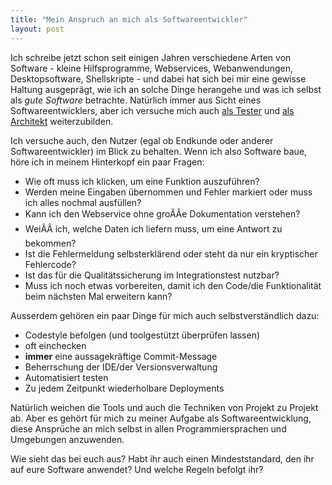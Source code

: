 ```yaml
---
title: "Mein Anspruch an mich als Softwareentwickler"
layout: post
---
```


Ich schreibe jetzt schon seit einigen Jahren verschiedene Arten von Software - kleine Hilfsprogramme, 
Webservices, Webanwendungen, Desktopsoftware, Shellskripte - und dabei hat sich bei mir eine gewisse 
Haltung ausgeprägt, wie ich an solche Dinge herangehe und was ich selbst als *gute Software* betrachte.
Natürlich immer aus Sicht eines Softwareentwicklers, aber ich versuche mich auch [als Tester][0] und
[als Architekt][1] weiterzubilden.

Ich versuche auch, den Nutzer (egal ob Endkunde oder anderer Softwareentwickler) im Blick zu behalten.
Wenn ich also Software baue, höre ich in meinem Hinterkopf ein paar Fragen:

* Wie oft muss ich klicken, um eine Funktion auszuführen?
* Werden meine Eingaben übernommen und Fehler markiert oder muss ich alles nochmal ausfüllen?
* Kann ich den Webservice ohne groÃÂe Dokumentation verstehen?
* WeiÃÂ ich, welche Daten ich liefern muss, um eine Antwort zu bekommen?
* Ist die Fehlermeldung selbsterklärend oder steht da nur ein kryptischer Fehlercode?
* Ist das für die Qualitätssicherung im Integrationstest nutzbar?
* Muss ich noch etwas vorbereiten, damit ich den Code/die Funktionalität beim nächsten Mal erweitern kann?

Ausserdem gehören ein paar Dinge für mich auch selbstverständlich dazu:

* Codestyle befolgen (und toolgestützt überprüfen lassen)
* oft einchecken
* **immer** eine aussagekräftige Commit-Message
* Beherrschung der IDE/der Versionsverwaltung
* Automatisiert testen
* Zu jedem Zeitpunkt wiederholbare Deployments

Natürlich weichen die Tools und auch die Techniken von Projekt zu Projekt ab. Aber es gehört für mich zu 
meiner Aufgabe als Softwareentwicklung, diese Ansprüche an mich selbst in allen Programmiersprachen und 
Umgebungen anzuwenden.

Wie sieht das bei euch aus? Habt ihr auch einen Mindeststandard, den ihr auf eure Software anwendet?
Und welche Regeln befolgt ihr?

[0]: /2009/07/10/nennt-mich-istqb-certified-tester-foundation-level/
[1]: /2012/09/12/nennt-mich-isaqb/
